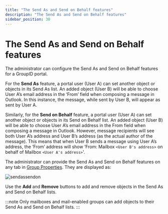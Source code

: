 ```yaml
---
title: "The Send As and Send on Behalf features"
description: "The Send As and Send on Behalf features"
sidebar_position: 30
---
```


# The Send As and Send on Behalf features

The administrator can configure the Send As and Send on Behalf features for a GroupID portal.

For the **Send As** feature, a portal user (User A) can set another object or objects in its Send As
list. An added object (User B) will be able to choose User A’s email address in the ‘From’ field
when composing a message in Outlook. In this instance, the message, while sent by User B, will
appear as sent by User A.

Similarly, for the **Send on Behalf** feature, a portal user (User A) can set another object or
objects in its Send on Behalf list. An added object (User B) will be able to choose User A’s email
address in the From field when composing a message in Outlook. However, message recipients will see
both User A’s address and User B’s address (as the actual author of the message). This means that
when User B sends a message using User A’s address, the ‘From’ address will show ‘From: Mailbox
`<User B's address>` on behalf of Mailbox `<User A's address>`'.

The administrator can provide the Send As and Send on Behalf features on any tab in
[Group Properties](/docs/directorymanager/11.0/portal/group/properties/overview.md). They
are displayed as:

![sendassendon](/img/product_docs/directorymanager/11.0/portal/group/manage/sendassendon.webp)

Use the **Add** and **Remove** buttons to add and remove objects in the Send As and Send on Behalf
lists.

:::note
Only mailboxes and mail-enabled groups can add objects to their Send As and Send on Behalf
lists.
:::
